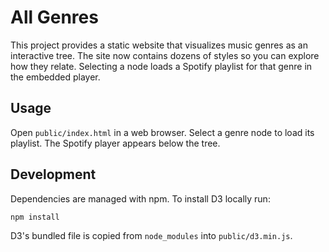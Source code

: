 # All Genres

This project provides a static website that visualizes music genres as an interactive tree. The site now contains dozens of styles so you can explore how they relate. Selecting a node loads a Spotify playlist for that genre in the embedded player.

## Usage

Open `public/index.html` in a web browser. Select a genre node to load its playlist. The Spotify player appears below the tree.

## Development

Dependencies are managed with npm. To install D3 locally run:

```bash
npm install
```

D3's bundled file is copied from `node_modules` into `public/d3.min.js`.